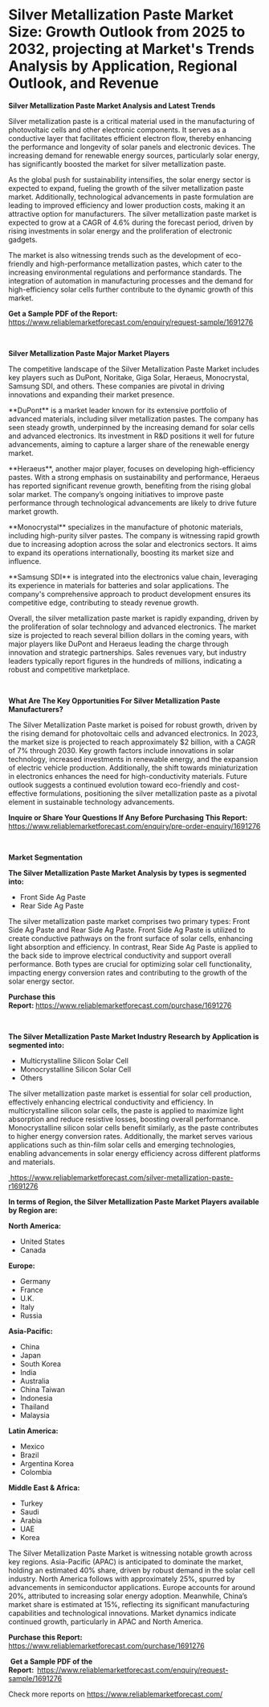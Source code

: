 <p><h1>Silver Metallization Paste Market Size: Growth Outlook from 2025 to 2032, projecting at Market's Trends Analysis by Application, Regional Outlook, and Revenue</h1></p><p><strong>Silver Metallization Paste Market Analysis and Latest Trends</strong></p>
<p><p>Silver metallization paste is a critical material used in the manufacturing of photovoltaic cells and other electronic components. It serves as a conductive layer that facilitates efficient electron flow, thereby enhancing the performance and longevity of solar panels and electronic devices. The increasing demand for renewable energy sources, particularly solar energy, has significantly boosted the market for silver metallization paste.</p><p>As the global push for sustainability intensifies, the solar energy sector is expected to expand, fueling the growth of the silver metallization paste market. Additionally, technological advancements in paste formulation are leading to improved efficiency and lower production costs, making it an attractive option for manufacturers. The silver metallization paste market is expected to grow at a CAGR of 4.6% during the forecast period, driven by rising investments in solar energy and the proliferation of electronic gadgets.</p><p>The market is also witnessing trends such as the development of eco-friendly and high-performance metallization pastes, which cater to the increasing environmental regulations and performance standards. The integration of automation in manufacturing processes and the demand for high-efficiency solar cells further contribute to the dynamic growth of this market.</p></p>
<p><strong>Get a Sample PDF of the Report:&nbsp;</strong> <a href="https://www.reliablemarketforecast.com/enquiry/request-sample/1691276?utm_campaign=2455&utm_medium=2&utm_source=Github&utm_content=ia&utm_term=26032025&utm_id=silver-metallization-paste">https://www.reliablemarketforecast.com/enquiry/request-sample/1691276</a></p>
<p>&nbsp;</p>
<p><strong>Silver Metallization Paste Major Market Players</strong></p>
<p><p>The competitive landscape of the Silver Metallization Paste Market includes key players such as DuPont, Noritake, Giga Solar, Heraeus, Monocrystal, Samsung SDI, and others. These companies are pivotal in driving innovations and expanding their market presence.</p><p>**DuPont** is a market leader known for its extensive portfolio of advanced materials, including silver metallization pastes. The company has seen steady growth, underpinned by the increasing demand for solar cells and advanced electronics. Its investment in R&D positions it well for future advancements, aiming to capture a larger share of the renewable energy market.</p><p>**Heraeus**, another major player, focuses on developing high-efficiency pastes. With a strong emphasis on sustainability and performance, Heraeus has reported significant revenue growth, benefiting from the rising global solar market. The company’s ongoing initiatives to improve paste performance through technological advancements are likely to drive future market growth.</p><p>**Monocrystal** specializes in the manufacture of photonic materials, including high-purity silver pastes. The company is witnessing rapid growth due to increasing adoption across the solar and electronics sectors. It aims to expand its operations internationally, boosting its market size and influence.</p><p>**Samsung SDI** is integrated into the electronics value chain, leveraging its experience in materials for batteries and solar applications. The company's comprehensive approach to product development ensures its competitive edge, contributing to steady revenue growth.</p><p>Overall, the silver metallization paste market is rapidly expanding, driven by the proliferation of solar technology and advanced electronics. The market size is projected to reach several billion dollars in the coming years, with major players like DuPont and Heraeus leading the charge through innovation and strategic partnerships. Sales revenues vary, but industry leaders typically report figures in the hundreds of millions, indicating a robust and competitive marketplace.</p></p>
<p>&nbsp;</p>
<p><strong>What Are The Key Opportunities For Silver Metallization Paste Manufacturers?</strong></p>
<p><p>The Silver Metallization Paste market is poised for robust growth, driven by the rising demand for photovoltaic cells and advanced electronics. In 2023, the market size is projected to reach approximately $2 billion, with a CAGR of 7% through 2030. Key growth factors include innovations in solar technology, increased investments in renewable energy, and the expansion of electric vehicle production. Additionally, the shift towards miniaturization in electronics enhances the need for high-conductivity materials. Future outlook suggests a continued evolution toward eco-friendly and cost-effective formulations, positioning the silver metallization paste as a pivotal element in sustainable technology advancements.</p></p>
<p><strong>Inquire or Share Your Questions If Any Before Purchasing This Report:</strong> <a href="https://www.reliablemarketforecast.com/enquiry/pre-order-enquiry/1691276?utm_campaign=2455&utm_medium=2&utm_source=Github&utm_content=ia&utm_term=26032025&utm_id=silver-metallization-paste">https://www.reliablemarketforecast.com/enquiry/pre-order-enquiry/1691276</a></p>
<p>&nbsp;</p>
<p><strong>Market Segmentation</strong></p>
<p><strong>The Silver Metallization Paste Market Analysis by types is segmented into:</strong></p>
<p><ul><li>Front Side Ag Paste</li><li>Rear Side Ag Paste</li></ul></p>
<p><p>The silver metallization paste market comprises two primary types: Front Side Ag Paste and Rear Side Ag Paste. Front Side Ag Paste is utilized to create conductive pathways on the front surface of solar cells, enhancing light absorption and efficiency. In contrast, Rear Side Ag Paste is applied to the back side to improve electrical conductivity and support overall performance. Both types are crucial for optimizing solar cell functionality, impacting energy conversion rates and contributing to the growth of the solar energy sector.</p></p>
<p><strong>Purchase this Report:&nbsp;</strong><a href="https://www.reliablemarketforecast.com/purchase/1691276?utm_campaign=2455&utm_medium=2&utm_source=Github&utm_content=ia&utm_term=26032025&utm_id=silver-metallization-paste">https://www.reliablemarketforecast.com/purchase/1691276</a></p>
<p>&nbsp;</p>
<p><strong>The Silver Metallization Paste Market Industry Research by Application is segmented into:</strong></p>
<p><ul><li>Multicrystalline Silicon Solar Cell</li><li>Monocrystalline Silicon Solar Cell</li><li>Others</li></ul></p>
<p><p>The silver metallization paste market is essential for solar cell production, effectively enhancing electrical conductivity and efficiency. In multicrystalline silicon solar cells, the paste is applied to maximize light absorption and reduce resistive losses, boosting overall performance. Monocrystalline silicon solar cells benefit similarly, as the paste contributes to higher energy conversion rates. Additionally, the market serves various applications such as thin-film solar cells and emerging technologies, enabling advancements in solar energy efficiency across different platforms and materials.</p></p>
<p><a href="https://www.reliablemarketforecast.com/silver-metallization-paste-r1691276?utm_campaign=2455&utm_medium=2&utm_source=Github&utm_content=ia&utm_term=26032025&utm_id=silver-metallization-paste">&nbsp;https://www.reliablemarketforecast.com/silver-metallization-paste-r1691276</a></p>
<p><strong>In terms of Region, the Silver Metallization Paste Market Players available by Region are:</strong></p>
<p>
    <p> <strong> North America: </strong>
        <ul>
            <li>United States</li>
            <li>Canada</li>
        </ul>
        </p> 
    <p> <strong> Europe: </strong>
        <ul>
            <li>Germany</li>
            <li>France</li>
            <li>U.K.</li>
            <li>Italy</li>
            <li>Russia</li>
        </ul>
        </p> 
    <p> <strong> Asia-Pacific: </strong>
        <ul>
            <li>China</li>
            <li>Japan</li>
            <li>South Korea</li>
            <li>India</li>
            <li>Australia</li>
            <li>China Taiwan</li>
            <li>Indonesia</li>
            <li>Thailand</li>
            <li>Malaysia</li>
        </ul>
        </p> 
    <p> <strong> Latin America: </strong>
        <ul>
            <li>Mexico</li>
            <li>Brazil</li>
            <li>Argentina Korea</li>
            <li>Colombia</li>
        </ul>
        </p> 
    <p> <strong> Middle East & Africa: </strong>
        <ul>
            <li>Turkey</li>
            <li>Saudi</li>
            <li>Arabia</li>
            <li>UAE</li>
            <li>Korea</li>
        </ul>
    </p>
    </p>
<p><p>The Silver Metallization Paste Market is witnessing notable growth across key regions. Asia-Pacific (APAC) is anticipated to dominate the market, holding an estimated 40% share, driven by robust demand in the solar cell industry. North America follows with approximately 25%, spurred by advancements in semiconductor applications. Europe accounts for around 20%, attributed to increasing solar energy adoption. Meanwhile, China’s market share is estimated at 15%, reflecting its significant manufacturing capabilities and technological innovations. Market dynamics indicate continued growth, particularly in APAC and North America.</p></p>
<p><strong>Purchase this Report: </strong><a href="https://www.reliablemarketforecast.com/purchase/1691276?utm_campaign=2455&utm_medium=2&utm_source=Github&utm_content=ia&utm_term=26032025&utm_id=silver-metallization-paste">https://www.reliablemarketforecast.com/purchase/1691276</a></p>
<p>&nbsp;<strong>Get a Sample PDF of the Report:&nbsp;&nbsp;</strong><a href="https://www.reliablemarketforecast.com/enquiry/request-sample/1691276?utm_campaign=2455&utm_medium=2&utm_source=Github&utm_content=ia&utm_term=26032025&utm_id=silver-metallization-paste">https://www.reliablemarketforecast.com/enquiry/request-sample/1691276</a></p>
<p><strong></strong></p>
<p>Check more reports on <a href="https://www.reliablemarketforecast.com/?utm_campaign=2455&utm_medium=2&utm_source=Github&utm_content=ia&utm_term=26032025&utm_id=silver-metallization-paste">https://www.reliablemarketforecast.com/</a></p>
